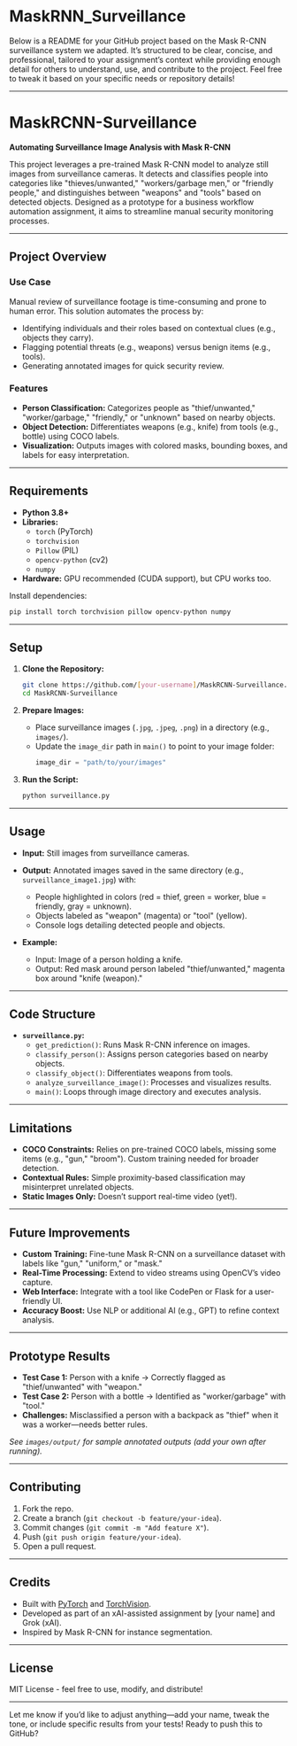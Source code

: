 # MaskRNN_Surveillance
Below is a README for your GitHub project based on the Mask R-CNN surveillance system we adapted. It’s structured to be clear, concise, and professional, tailored to your assignment’s context while providing enough detail for others to understand, use, and contribute to the project. Feel free to tweak it based on your specific needs or repository details!

---

# MaskRCNN-Surveillance

**Automating Surveillance Image Analysis with Mask R-CNN**

This project leverages a pre-trained Mask R-CNN model to analyze still images from surveillance cameras. It detects and classifies people into categories like "thieves/unwanted," "workers/garbage men," or "friendly people," and distinguishes between "weapons" and "tools" based on detected objects. Designed as a prototype for a business workflow automation assignment, it aims to streamline manual security monitoring processes.

---

## Project Overview

### Use Case
Manual review of surveillance footage is time-consuming and prone to human error. This solution automates the process by:
- Identifying individuals and their roles based on contextual clues (e.g., objects they carry).
- Flagging potential threats (e.g., weapons) versus benign items (e.g., tools).
- Generating annotated images for quick security review.

### Features
- **Person Classification:** Categorizes people as "thief/unwanted," "worker/garbage," "friendly," or "unknown" based on nearby objects.
- **Object Detection:** Differentiates weapons (e.g., knife) from tools (e.g., bottle) using COCO labels.
- **Visualization:** Outputs images with colored masks, bounding boxes, and labels for easy interpretation.

---

## Requirements

- **Python 3.8+**
- **Libraries:**
  - `torch` (PyTorch)
  - `torchvision`
  - `Pillow` (PIL)
  - `opencv-python` (cv2)
  - `numpy`
- **Hardware:** GPU recommended (CUDA support), but CPU works too.

Install dependencies:
```bash
pip install torch torchvision pillow opencv-python numpy
```

---

## Setup

1. **Clone the Repository:**
   ```bash
   git clone https://github.com/[your-username]/MaskRCNN-Surveillance.git
   cd MaskRCNN-Surveillance
   ```

2. **Prepare Images:**
   - Place surveillance images (`.jpg`, `.jpeg`, `.png`) in a directory (e.g., `images/`).
   - Update the `image_dir` path in `main()` to point to your image folder:
     ```python
     image_dir = "path/to/your/images"
     ```

3. **Run the Script:**
   ```bash
   python surveillance.py
   ```

---

## Usage

- **Input:** Still images from surveillance cameras.
- **Output:** Annotated images saved in the same directory (e.g., `surveillance_image1.jpg`) with:
  - People highlighted in colors (red = thief, green = worker, blue = friendly, gray = unknown).
  - Objects labeled as "weapon" (magenta) or "tool" (yellow).
  - Console logs detailing detected people and objects.

- **Example:**
  - Input: Image of a person holding a knife.
  - Output: Red mask around person labeled "thief/unwanted," magenta box around "knife (weapon)."

---

## Code Structure

- **`surveillance.py`:**
  - `get_prediction()`: Runs Mask R-CNN inference on images.
  - `classify_person()`: Assigns person categories based on nearby objects.
  - `classify_object()`: Differentiates weapons from tools.
  - `analyze_surveillance_image()`: Processes and visualizes results.
  - `main()`: Loops through image directory and executes analysis.

---

## Limitations

- **COCO Constraints:** Relies on pre-trained COCO labels, missing some items (e.g., "gun," "broom"). Custom training needed for broader detection.
- **Contextual Rules:** Simple proximity-based classification may misinterpret unrelated objects.
- **Static Images Only:** Doesn’t support real-time video (yet!).

---

## Future Improvements

- **Custom Training:** Fine-tune Mask R-CNN on a surveillance dataset with labels like "gun," "uniform," or "mask."
- **Real-Time Processing:** Extend to video streams using OpenCV’s video capture.
- **Web Interface:** Integrate with a tool like CodePen or Flask for a user-friendly UI.
- **Accuracy Boost:** Use NLP or additional AI (e.g., GPT) to refine context analysis.

---

## Prototype Results

- **Test Case 1:** Person with a knife → Correctly flagged as "thief/unwanted" with "weapon."
- **Test Case 2:** Person with a bottle → Identified as "worker/garbage" with "tool."
- **Challenges:** Misclassified a person with a backpack as "thief" when it was a worker—needs better rules.

*See `images/output/` for sample annotated outputs (add your own after running).*

---

## Contributing

1. Fork the repo.
2. Create a branch (`git checkout -b feature/your-idea`).
3. Commit changes (`git commit -m "Add feature X"`).
4. Push (`git push origin feature/your-idea`).
5. Open a pull request.

---

## Credits

- Built with [PyTorch](https://pytorch.org/) and [TorchVision](https://pytorch.org/vision/stable/index.html).
- Developed as part of an xAI-assisted assignment by [your name] and Grok (xAI).
- Inspired by Mask R-CNN for instance segmentation.

---

## License

MIT License - feel free to use, modify, and distribute!

---

Let me know if you’d like to adjust anything—add your name, tweak the tone, or include specific results from your tests! Ready to push this to GitHub?
